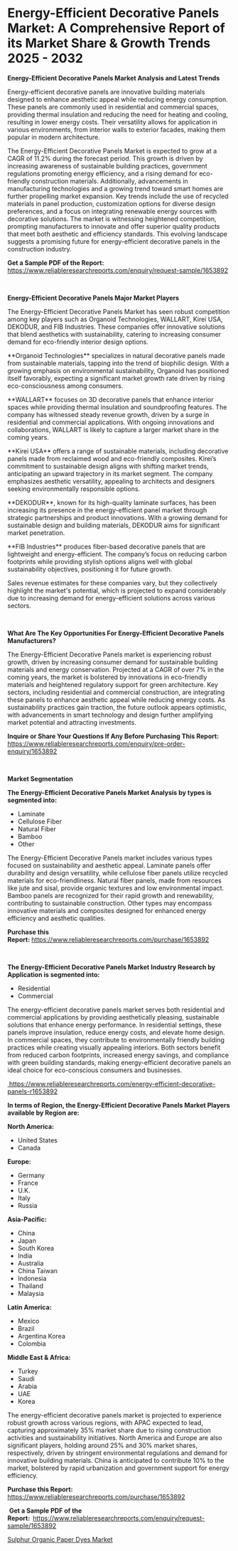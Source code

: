 <p><h1>Energy-Efficient Decorative Panels Market: A Comprehensive Report of its Market Share & Growth Trends 2025 - 2032</h1></p><p><strong>Energy-Efficient Decorative Panels Market Analysis and Latest Trends</strong></p>
<p><p>Energy-efficient decorative panels are innovative building materials designed to enhance aesthetic appeal while reducing energy consumption. These panels are commonly used in residential and commercial spaces, providing thermal insulation and reducing the need for heating and cooling, resulting in lower energy costs. Their versatility allows for application in various environments, from interior walls to exterior facades, making them popular in modern architecture.</p><p>The Energy-Efficient Decorative Panels Market is expected to grow at a CAGR of 11.2% during the forecast period. This growth is driven by increasing awareness of sustainable building practices, government regulations promoting energy efficiency, and a rising demand for eco-friendly construction materials. Additionally, advancements in manufacturing technologies and a growing trend toward smart homes are further propelling market expansion. Key trends include the use of recycled materials in panel production, customization options for diverse design preferences, and a focus on integrating renewable energy sources with decorative solutions. The market is witnessing heightened competition, prompting manufacturers to innovate and offer superior quality products that meet both aesthetic and efficiency standards. This evolving landscape suggests a promising future for energy-efficient decorative panels in the construction industry.</p></p>
<p><strong>Get a Sample PDF of the Report:&nbsp;</strong> <a href="https://www.reliableresearchreports.com/enquiry/request-sample/1653892?utm_campaign=3319&utm_medium=2&utm_source=Github&utm_content=ia&utm_term=02042025&utm_id=energy-efficient-decorative-panels">https://www.reliableresearchreports.com/enquiry/request-sample/1653892</a></p>
<p>&nbsp;</p>
<p><strong>Energy-Efficient Decorative Panels Major Market Players</strong></p>
<p><p>The Energy-Efficient Decorative Panels Market has seen robust competition among key players such as Organoid Technologies, WALLART, Kirei USA, DEKODUR, and FIB Industries. These companies offer innovative solutions that blend aesthetics with sustainability, catering to increasing consumer demand for eco-friendly interior design options.</p><p>**Organoid Technologies** specializes in natural decorative panels made from sustainable materials, tapping into the trend of biophilic design. With a growing emphasis on environmental sustainability, Organoid has positioned itself favorably, expecting a significant market growth rate driven by rising eco-consciousness among consumers.</p><p>**WALLART** focuses on 3D decorative panels that enhance interior spaces while providing thermal insulation and soundproofing features. The company has witnessed steady revenue growth, driven by a surge in residential and commercial applications. With ongoing innovations and collaborations, WALLART is likely to capture a larger market share in the coming years.</p><p>**Kirei USA** offers a range of sustainable materials, including decorative panels made from reclaimed wood and eco-friendly composites. Kirei’s commitment to sustainable design aligns with shifting market trends, anticipating an upward trajectory in its market segment. The company emphasizes aesthetic versatility, appealing to architects and designers seeking environmentally responsible options.</p><p>**DEKODUR**, known for its high-quality laminate surfaces, has been increasing its presence in the energy-efficient panel market through strategic partnerships and product innovations. With a growing demand for sustainable design and building materials, DEKODUR aims for significant market penetration.</p><p>**FIB Industries** produces fiber-based decorative panels that are lightweight and energy-efficient. The company’s focus on reducing carbon footprints while providing stylish options aligns well with global sustainability objectives, positioning it for future growth.</p><p>Sales revenue estimates for these companies vary, but they collectively highlight the market's potential, which is projected to expand considerably due to increasing demand for energy-efficient solutions across various sectors.</p></p>
<p>&nbsp;</p>
<p><strong>What Are The Key Opportunities For Energy-Efficient Decorative Panels Manufacturers?</strong></p>
<p><p>The Energy-Efficient Decorative Panels market is experiencing robust growth, driven by increasing consumer demand for sustainable building materials and energy conservation. Projected at a CAGR of over 7% in the coming years, the market is bolstered by innovations in eco-friendly materials and heightened regulatory support for green architecture. Key sectors, including residential and commercial construction, are integrating these panels to enhance aesthetic appeal while reducing energy costs. As sustainability practices gain traction, the future outlook appears optimistic, with advancements in smart technology and design further amplifying market potential and attracting investments.</p></p>
<p><strong>Inquire or Share Your Questions If Any Before Purchasing This Report:</strong> <a href="https://www.reliableresearchreports.com/enquiry/pre-order-enquiry/1653892?utm_campaign=3319&utm_medium=2&utm_source=Github&utm_content=ia&utm_term=02042025&utm_id=energy-efficient-decorative-panels">https://www.reliableresearchreports.com/enquiry/pre-order-enquiry/1653892</a></p>
<p>&nbsp;</p>
<p><strong>Market Segmentation</strong></p>
<p><strong>The Energy-Efficient Decorative Panels Market Analysis by types is segmented into:</strong></p>
<p><ul><li>Laminate</li><li>Cellulose Fiber</li><li>Natural Fiber</li><li>Bamboo</li><li>Other</li></ul></p>
<p><p>The Energy-Efficient Decorative Panels market includes various types focused on sustainability and aesthetic appeal. Laminate panels offer durability and design versatility, while cellulose fiber panels utilize recycled materials for eco-friendliness. Natural fiber panels, made from resources like jute and sisal, provide organic textures and low environmental impact. Bamboo panels are recognized for their rapid growth and renewability, contributing to sustainable construction. Other types may encompass innovative materials and composites designed for enhanced energy efficiency and aesthetic qualities.</p></p>
<p><strong>Purchase this Report:&nbsp;</strong><a href="https://www.reliableresearchreports.com/purchase/1653892?utm_campaign=3319&utm_medium=2&utm_source=Github&utm_content=ia&utm_term=02042025&utm_id=energy-efficient-decorative-panels">https://www.reliableresearchreports.com/purchase/1653892</a></p>
<p>&nbsp;</p>
<p><strong>The Energy-Efficient Decorative Panels Market Industry Research by Application is segmented into:</strong></p>
<p><ul><li>Residential</li><li>Commercial</li></ul></p>
<p><p>The energy-efficient decorative panels market serves both residential and commercial applications by providing aesthetically pleasing, sustainable solutions that enhance energy performance. In residential settings, these panels improve insulation, reduce energy costs, and elevate home design. In commercial spaces, they contribute to environmentally friendly building practices while creating visually appealing interiors. Both sectors benefit from reduced carbon footprints, increased energy savings, and compliance with green building standards, making energy-efficient decorative panels an ideal choice for eco-conscious consumers and businesses.</p></p>
<p><a href="https://www.reliableresearchreports.com/energy-efficient-decorative-panels-r1653892?utm_campaign=3319&utm_medium=2&utm_source=Github&utm_content=ia&utm_term=02042025&utm_id=energy-efficient-decorative-panels">&nbsp;https://www.reliableresearchreports.com/energy-efficient-decorative-panels-r1653892</a></p>
<p><strong>In terms of Region, the Energy-Efficient Decorative Panels Market Players available by Region are:</strong></p>
<p>
    <p> <strong> North America: </strong>
        <ul>
            <li>United States</li>
            <li>Canada</li>
        </ul>
        </p> 
    <p> <strong> Europe: </strong>
        <ul>
            <li>Germany</li>
            <li>France</li>
            <li>U.K.</li>
            <li>Italy</li>
            <li>Russia</li>
        </ul>
        </p> 
    <p> <strong> Asia-Pacific: </strong>
        <ul>
            <li>China</li>
            <li>Japan</li>
            <li>South Korea</li>
            <li>India</li>
            <li>Australia</li>
            <li>China Taiwan</li>
            <li>Indonesia</li>
            <li>Thailand</li>
            <li>Malaysia</li>
        </ul>
        </p> 
    <p> <strong> Latin America: </strong>
        <ul>
            <li>Mexico</li>
            <li>Brazil</li>
            <li>Argentina Korea</li>
            <li>Colombia</li>
        </ul>
        </p> 
    <p> <strong> Middle East & Africa: </strong>
        <ul>
            <li>Turkey</li>
            <li>Saudi</li>
            <li>Arabia</li>
            <li>UAE</li>
            <li>Korea</li>
        </ul>
    </p>
    </p>
<p><p>The energy-efficient decorative panels market is projected to experience robust growth across various regions, with APAC expected to lead, capturing approximately 35% market share due to rising construction activities and sustainability initiatives. North America and Europe are also significant players, holding around 25% and 30% market shares, respectively, driven by stringent environmental regulations and demand for innovative building materials. China is anticipated to contribute 10% to the market, bolstered by rapid urbanization and government support for energy efficiency.</p></p>
<p><strong>Purchase this Report: </strong><a href="https://www.reliableresearchreports.com/purchase/1653892?utm_campaign=3319&utm_medium=2&utm_source=Github&utm_content=ia&utm_term=02042025&utm_id=energy-efficient-decorative-panels">https://www.reliableresearchreports.com/purchase/1653892</a></p>
<p>&nbsp;<strong>Get a Sample PDF of the Report:&nbsp;&nbsp;</strong><a href="https://www.reliableresearchreports.com/enquiry/request-sample/1653892?utm_campaign=3319&utm_medium=2&utm_source=Github&utm_content=ia&utm_term=02042025&utm_id=energy-efficient-decorative-panels">https://www.reliableresearchreports.com/enquiry/request-sample/1653892</a></p>
<p><strong></strong></p>
<p><p><a href="https://github.com/leijavaagexo/Market-Research-Report-List-1/blob/main/sulphur-organic-paper-dyes-market.md?utm_campaign=3319&utm_medium=2&utm_source=Github&utm_content=ia&utm_term=02042025&utm_id=energy-efficient-decorative-panels">Sulphur Organic Paper Dyes Market</a></p></p>